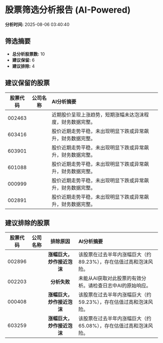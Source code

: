 # 股票筛选分析报告 (AI-Powered)

**分析时间:** 2025-08-06 03:40:40

## 筛选摘要

- **总分析股票数:** 10
- **建议保留:** 6
- **建议排除:** 4

## 建议保留的股票

| 股票代码 | 公司名称 | AI分析摘要 |
|:---:|:---:|:---|
| 002463 |  | 近期股价呈现上涨趋势，短期涨幅未达泡沫程度，财务数据完整。 |
| 603416 |  | 股价近期走势平稳，未出现明显下跌或异常飙升，财务数据完整。 |
| 603901 |  | 股价近期走势平稳，未出现明显下跌或异常飙升，财务数据完整。 |
| 601088 |  | 股价近期走势平稳，未出现明显下跌或异常飙升，财务数据完整。 |
| 000999 |  | 股价近期走势平稳，未出现明显下跌或异常飙升，财务数据完整。 |
| 002891 |  | 股价近期走势平稳，未出现明显下跌或异常飙升，财务数据完整。 |

## 建议排除的股票

| 股票代码 | 公司名称 | 排除原因 | AI分析摘要 |
|:---:|:---:|:---:|:---|
| 002896 |  | **涨幅巨大，炒作接近泡沫** | 该股票在过去半年内涨幅巨大（约89.23%），存在估值过高和泡沫风险。 |
| 002203 |  | **分析失败** | 未能从AI获取对此股票的有效分析。请检查日志中AI的原始响应。 |
| 000408 |  | **涨幅巨大，炒作接近泡沫** | 该股票在过去半年内涨幅巨大（约59.23%），存在估值过高和泡沫风险。 |
| 603259 |  | **涨幅巨大，炒作接近泡沫** | 该股票在过去半年内涨幅巨大（约65.08%），存在估值过高和泡沫风险。 |
